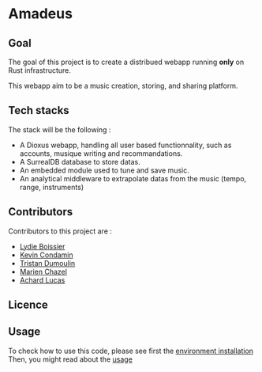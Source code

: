 # Amadeus

## Goal

The goal of this project is to create a distribued webapp running **only** on Rust infrastructure.

This webapp aim to be a music creation, storing, and sharing platform.

## Tech stacks

The stack will be the following :

- A Dioxus webapp, handling all user based functionnality, such as accounts, musique writing and recommandations.
- A SurrealDB database to store datas.
- An embedded module used to tune and save music.
- An analytical middleware to extrapolate datas from the music (tempo, range, instruments)

## Contributors

Contributors to this project are :

- [Lydie Boissier](https://github.com/Grisee)
- [Kevin Condamin](https://github.com/NaTAzOx)
- [Tristan Dumoulin](https://github.com/Zetarite)
- [Marien Chazel](https://github.com/chazelm)
- [Achard Lucas](https://github.com/Pierremalle)

## Licence

## Usage

To check how to use this code, please see first the [environment installation](./ENVIRONMENT.md)
Then, you might read about the [usage](./USAGE.MD)
